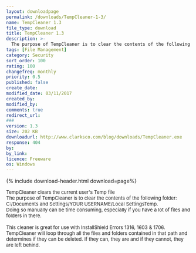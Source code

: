 ```yaml
---
layout: downloadpage
permalink: /downloads/TempCleaner-1-3/
name: TempCleaner 1.3
file_type: download
title: TempCleaner 1.3
description: >-
  The purpose of TempCleaner is to clear the contents of the following folder: C:/Documents and Settings/YOUR USERNAME/Local SettingsTemp. Doing so manually can be time consuming, especially if you have a lot of files and folders in there
tags: [File Management]
category: Security
sort_order: 100
rating: 100
changefreq: monthly
priority: 0.5
published: false
create_date: 
modified_date: 03/11/2017
created_by: 
modified_by: 
comments: true
redirect_url: 
### 
version: 1.3
size: 202 KB
downloadurl: http://www.clarksco.com/blog/downloads/TempCleaner.exe
response: 404
by: 
by_link: 
licence: Freeware
os: Windows
---
```


{% include download-header.html download=page%}

<p style="fix-download-text !important">
<p><font size="2">TempCleaner clears the current user's Temp file <br />
The purpose of TempCleaner is to clear the contents of the following folder: C:/Documents and Settings/YOUR USERNAME/Local SettingsTemp. <br />
Doing so manually can be time consuming, especially if you have a lot of files and folders in there. <br />
<br />
This cleaner is great for use with InstallShield Errors 1316, 1603 &amp; 1706. TempCleaner will loop through all the files and folders contained in that path and determines if they can be deleted. If they can, they are and if they cannot, they are left behind.</font></p></p>
